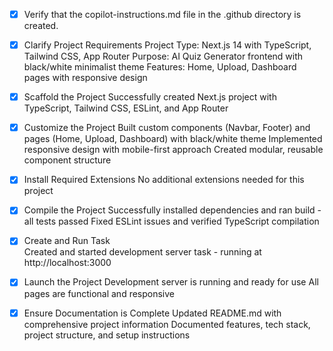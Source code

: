 <!-- Use this file to provide workspace-specific custom instructions to Copilot. For more details, visit https://code.visualstudio.com/docs/copilot/copilot-customization#_use-a-githubcopilotinstructionsmd-file -->
- [x] Verify that the copilot-instructions.md file in the .github directory is created.

- [x] Clarify Project Requirements
	Project Type: Next.js 14 with TypeScript, Tailwind CSS, App Router
	Purpose: AI Quiz Generator frontend with black/white minimalist theme
	Features: Home, Upload, Dashboard pages with responsive design

- [x] Scaffold the Project
	Successfully created Next.js project with TypeScript, Tailwind CSS, ESLint, and App Router

- [x] Customize the Project
	Built custom components (Navbar, Footer) and pages (Home, Upload, Dashboard) with black/white theme
	Implemented responsive design with mobile-first approach
	Created modular, reusable component structure

- [x] Install Required Extensions
	No additional extensions needed for this project

- [x] Compile the Project
	Successfully installed dependencies and ran build - all tests passed
	Fixed ESLint issues and verified TypeScript compilation

- [x] Create and Run Task  
	Created and started development server task - running at http://localhost:3000

- [x] Launch the Project
	Development server is running and ready for use
	All pages are functional and responsive

- [x] Ensure Documentation is Complete
	Updated README.md with comprehensive project information
	Documented features, tech stack, project structure, and setup instructions
